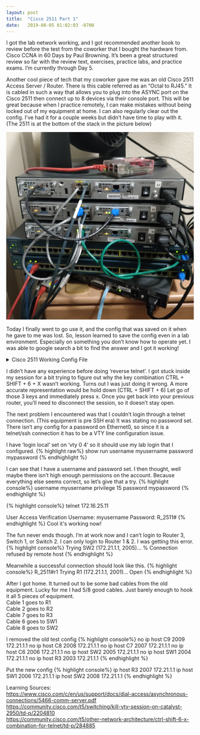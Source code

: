 ```yaml
---
layout: post
title:  "Cisco 2511 Part 1"
date:   2019-08-05 01:02:03 -0700
---
```


I got the lab network working, and I got recommended another book to review before the test from the coworker that I bought the hardware from. Cisco CCNA in 60 Days by Paul Browning. It’s been a great structured review so far with the review text, exercises, practice labs, and practice exams. I’m currently through Day 5.


Another cool piece of tech that my coworker gave me was an old Cisco 2511 Access Server / Router. There is this cable referred as an “Octal to RJ45.” It is cabled in such a way that allows you to plug into the ASYNC port on the Cisco 2511 then connect up to 8 devices via their console port. This will be great because when I practice remotely, I can make mistakes without being locked out of my equipment at home. I can also regularly clear out the config. I’ve had it for a couple weeks but didn’t have time to play with it. (The 2511 is at the bottom of the stack in the picture below)

<picture>
  <img 
    src="/assets/images/CiscoLab-V2.0-Wired.jpg" 
    alt="Cisco Lab V2">
</picture>

Today I finally went to go use it, and the config that was saved on it when he gave to me was lost. So, lesson learned to save the config even in a lab environment. Especially on something you don’t know how to operate yet. I was able to google search a bit to find the answer and I got it working!

<details>
  <summary>Cisco 2511 Working Config File</summary>
{% highlight raw%}

R_2511#show run
Building configuration...

Current configuration : 1099 bytes
!
version 12.1
no service single-slot-reload-enable
service timestamps debug uptime
service timestamps log uptime
no service password-encryption
!
hostname R_2511
!
!
username myusername privilege 15 password 0 mypassword
!
!
!
!
ip subnet-zero
ip domain-list cisco.com
no ip domain-lookup
ip host SW2 2008 172.21.1.1
ip host SW1 2006 172.21.1.1
ip host R3 2007 172.21.1.1
ip host R2 2002 172.21.1.1
ip host R1 2001 172.21.1.1
!
!
!
!
interface Loopback0
 ip address 172.21.1.1 255.255.255.255
!
interface Ethernet0
 ip address 172.16.25.11 255.255.255.192
 no ip mroute-cache
!
interface Serial0
 no ip address
 no ip mroute-cache
 shutdown
!
interface Serial1
 no ip address
 shutdown
!
ip default-gateway 172.16.25.1
ip classless
ip route 0.0.0.0 0.0.0.0 172.16.25.1
no ip http server
!
!
line con 0
 transport preferred telnet
 transport output pad v120 telnet rlogin udptn
line 1 16
 session-timeout 60
 exec-timeout 0 0
 no exec
 transport input telnet
line aux 0
 transport preferred telnet
 transport input all
 speed 38400
 flowcontrol hardware
line vty 0 4
 exec-timeout 0 0
 login local
!
end

R_2511#

{% endhighlight %}
</details>



I didn’t have any experience before doing ‘reverse telnet’. I got stuck inside my session for a bit trying to figure out why the key combination CTRL + SHIFT + 6 + X wasn’t working. Turns out I was just doing it wrong. A more accurate representation would be hold down (CTRL + SHIFT + 6) Let go of those 3 keys and immediately press x. Once you get back into your previous router, you’ll need to disconnect the session, so it doesn’t stay open.

The next problem I encountered was that I couldn’t login through a telnet connection. (This equipment is pre SSH era) It was stating no password set. There isn’t any config for a password on Ethernet0, so since it is a telnet/ssh connection it has to be a VTY line configuration issue.

I have ‘login local’ set on ‘vty 0 4’ so it should use my lab login that I configured. 
{% highlight raw%}
show run
username myusername password mypassword
{% endhighlight %}

I can see that I have a username and password set. I then thought, well maybe there isn’t high enough permissions on the account. Because everything else seems correct, so let’s give that a try.
{% highlight console%}
username myusername privilege 15 password mypassword
{% endhighlight %}

{% highlight console%}
telnet 172.16.25.11

User Access Verification
Username: myusername Password: 
R_2511#
{% endhighlight %}
Cool it's working now!

The fun never ends though. I’m at work now and I can’t login to Router 3, Switch 1, or Switch 2. I can only login to Router 1 & 2. I was getting this error.
{% highlight console%}
Trying SW2 (172.21.1.1, 2005)… % Connection refused by remote host
{% endhighlight %}

Meanwhile a successful connection should look like this.
{% highlight console%}
R_2511#r1 Trying R1 (172.21.1.1, 2001)… Open
{% endhighlight %}

After I got home. It turned out to be some bad cables from the old equipment. Lucky for me I had 5/8 good cables. Just barely enough to hook it all 5 pieces of equipment.
<br>Cable 1 goes to R1
<br>Cable 2 goes to R2
<br>Cable 7 goes to R3
<br>Cable 6 goes to SW1
<br>Cable 8 goes to SW2

I removed the old test config
{% highlight console%}
no ip host C9 2009 172.21.1.1
no ip host C8 2008 172.21.1.1
no ip host C7 2007 172.21.1.1
no ip host C6 2006 172.21.1.1
no ip host SW2 2005 172.21.1.1
no ip host SW1 2004 172.21.1.1
no ip host R3 2003 172.21.1.1
{% endhighlight %}


Put the new config
{% highlight console%}
ip host R3 2007 172.21.1.1
ip host SW1 2006 172.21.1.1
ip host SW2 2008 172.21.1.1
{% endhighlight %}

Learning Sources:
<br><https://www.cisco.com/c/en/us/support/docs/dial-access/asynchronous-connections/5466-comm-server.pdf>
<br><https://community.cisco.com/t5/switching/kill-vty-session-on-catalyst-2950/td-p/2204810>
<br><https://community.cisco.com/t5/other-network-architecture/ctrl-shift-6-x-combination-for-telnet/td-p/284885>